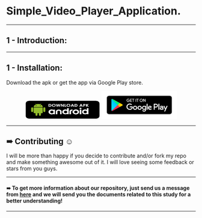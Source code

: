 # Simple_Video_Player_Application.

***
## 1 - Introduction:


***
## 1 - Installation:

Download the apk or get the app via Google Play store.

<p  href="url" align="center"  >
 <img src="https://github.com/AhmedSamirScience/Simple_Video_Player_Application./blob/main/apkpic.png" height="50" width="200"  />
 <img src="https://github.com/AhmedSamirScience/Simple_Video_Player_Application./blob/main/playstorelogo.png" height="75" width="200" /> 
</p>
 
 
***
## ➠ Contributing ☺
I will be more than happy if you decide to contribute and/or fork my repo and make something awesome out of it. I will love seeing some feedback or stars from you guys.

***
#### ➠ To get more information about our repository, just send us a message from [here](https://www.linkedin.com/in/ahmedsamir13/) and we will send you the documents related to this study for a better understanding!
 
***
